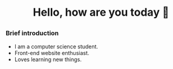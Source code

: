 # <p align="center">Hello, how are you today :wave:</p>
### <p>Brief introduction</p>
- I am a computer science student.
- Front-end website enthusiast.
- Loves learning new things.
